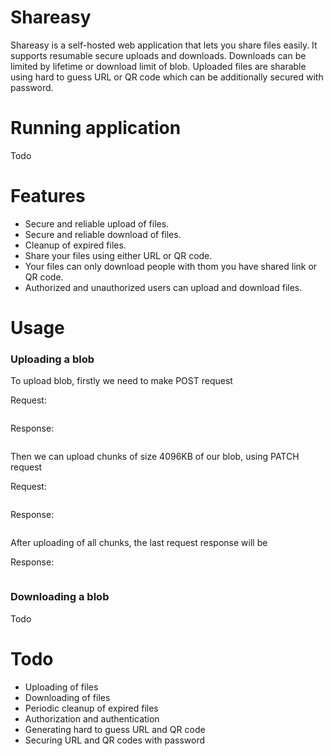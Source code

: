 # Shareasy
Shareasy is a self-hosted web application that lets you share files easily. It supports resumable secure uploads
and downloads. Downloads can be limited by lifetime or download limit of blob. Uploaded files are sharable
using hard to guess URL or QR code which can be additionally secured with password.

# Running application
Todo
# Features
* Secure and reliable upload of files.
* Secure and reliable download of files.
* Cleanup of expired files.
* Share your files using either URL or QR code.
* Your files can only download people with thom you have shared link or QR code.
* Authorized and unauthorized users can upload and download files.

# Usage

### Uploading a blob
To upload blob, firstly we need to make POST request

Request:
```
```
Response:
```
```
Then we can upload chunks of size 4096KB of our blob, using PATCH request

Request:
```
```
Response:
```
```
After uploading of all chunks, the last request response will be

Response:
```
```
### Downloading a blob
Todo
# Todo
* Uploading of files
* Downloading of files
* Periodic cleanup of expired files
* Authorization and authentication
* Generating hard to guess URL and QR code
* Securing URL and QR codes with password